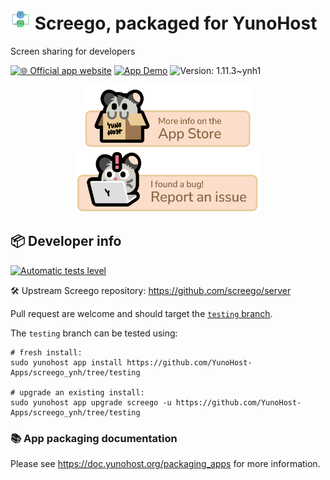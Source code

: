 <!--
N.B.: This README was automatically generated by <https://github.com/YunoHost/apps_tools/blob/main/readme_generator>
It shall NOT be edited by hand.
-->

<h1>
  <img src="https://raw.githubusercontent.com/YunoHost/apps/master/logos/screego.png" width="32px" alt="Logo of Screego">
  Screego, packaged for YunoHost
</h1>

Screen sharing for developers

[![🌐 Official app website](https://img.shields.io/badge/Official_app_website-darkgreen?style=for-the-badge)](https://screego.net/#/)
[![App Demo](https://img.shields.io/badge/App_Demo-blue?style=for-the-badge)](https://app.screego.net/)
![Version: 1.11.3~ynh1](https://img.shields.io/badge/Version-1.11.3~ynh1-rgba(0,150,0,1)?style=for-the-badge)

<div align="center">
<a href="https://apps.yunohost.org/app/screego"><img height="100px" src="https://github.com/YunoHost/yunohost-artwork/raw/refs/heads/main/badges/neopossum-badges/badge_more_info_on_the_appstore.svg"/></a>
<a href="https://github.com/YunoHost-Apps/screego_ynh/issues"><img height="100px" src="https://github.com/YunoHost/yunohost-artwork/raw/refs/heads/main/badges/neopossum-badges/badge_report_an_issue.svg"/></a>
</div>

## 📦 Developer info

[![Automatic tests level](https://apps.yunohost.org/badge/cilevel/screego)](https://ci-apps.yunohost.org/ci/apps/screego/)

🛠️ Upstream Screego repository: <https://github.com/screego/server>

Pull request are welcome and should target the [`testing` branch](https://github.com/YunoHost-Apps/screego_ynh/tree/testing).

The `testing` branch can be tested using:
```
# fresh install:
sudo yunohost app install https://github.com/YunoHost-Apps/screego_ynh/tree/testing

# upgrade an existing install:
sudo yunohost app upgrade screego -u https://github.com/YunoHost-Apps/screego_ynh/tree/testing
```

### 📚 App packaging documentation

Please see <https://doc.yunohost.org/packaging_apps> for more information.